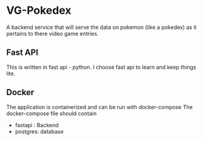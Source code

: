 # VG-Pokedex

A backend service that will serve the data on pokemon (like a pokedex) as it pertains to there video game entries.

## Fast API

This is written in fast api - python.
I choose fast api to learn and keep things lite.

## Docker

The application is containerized and can be run with docker-compose
The docker-compose file should contain
- fastapi : Backend
- postgres: database


